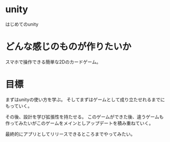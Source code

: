 # unity
はじめてのunity

# どんな感じのものが作りたいか
スマホで操作できる簡単な2Dのカードゲーム。

# 目標
まずはunityの使い方を学ぶ。
そしてまずはゲームとして成り立たせれるまでにもっていく。

その後、設計を学び拡張性を持たせる。
このゲームができた後、違うゲームも作ってみたいがこのゲームをメインとしアップデートを積み重ねていく。

最終的にアプリとしてリリースできるところまでやってみたい。